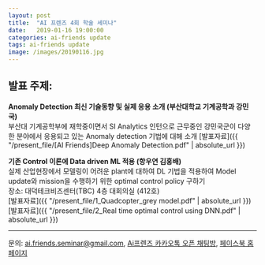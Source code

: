 ```yaml
---
layout: post
title:  "AI 프렌즈 4회 학술 세미나"
date:   2019-01-16 19:00:00
categories: ai-friends update
tags: ai-friends update
image: /images/20190116.jpg
---
```



## 발표 주제:  
**Anomaly Detection 최신 기술동향 및 실제 응용 소개 (부산대학교 기계공학과 강민국)**  
  부산대 기계공학부에 재학중이면서 SI Analytics 인턴으로 근무중인 강민국군이 다양한 분야에서 응용되고 있는 Anomaly detection 기법에 대해 소개
  [발표자료]({{ "/present_file/[AI Friends]Deep Anomaly Detection.pdf" | absolute_url }})  
  
**기존 Control 이론에 Data driven ML 적용 (항우연 김홍배)**  
  실제 산업현장에서 모델링이 어려운 plant에 대하여 DL 기법을 적용하여 Model update와 mission을 수행하기 위한 optimal control policy 구하기  
  장소: 대덕테크비즈센터(TBC) 4층 대회의실 (412호)  
  [발표자료]({{ "/present_file/1_Quadcopter_grey model.pdf" | absolute_url }})  
  [발표자료]({{ "/present_file/2_Real time optimal control using DNN.pdf" | absolute_url }})  
 
***
문의: ai.friends.seminar@gmail.com,
[Ai프렌즈 카카오톡 오픈 채팅방][kakao_ai],
[페이스북 홈페이지][facebook_ai]

[kakao_ai]:     https://open.kakao.com/o/ggewxi2
[facebook_ai]:  https://www.facebook.com/groups/aifriend/

